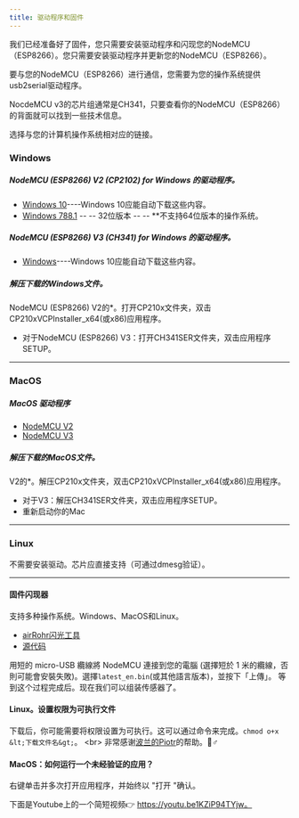 ```yaml
---
title: 驱动程序和固件
---
```


我们已经准备好了固件，您只需要安装驱动程序和闪现您的NodeMCU（ESP8266）。您只需要安装驱动程序并更新您的NodeMCU（ESP8266）。

要与您的NodeMCU（ESP8266）进行通信，您需要为您的操作系统提供usb2serial驱动程序。

NocdeMCU v3的芯片组通常是CH341，只要查看你的NodeMCU（ESP8266）的背面就可以找到一些技术信息。

选择与您的计算机操作系统相对应的链接。

### Windows

##### NodeMCU (ESP8266) V2 (CP2102) for Windows 的驱动程序。
* [Windows 10](https://www.silabs.comdocumentspublicsoftwareCP210x_Universal_Windows_Driver.zip)----Windows 10应能自动下载这些内容。
* [Windows 788.1](https://www.silabs.comdocumentspublicsoftwareCP210x_Windows_Drivers.zip) -- -- 32位版本 -- -- **不支持64位版本的操作系统。

##### NodeMCU (ESP8266) V3 (CH341) for Windows 的驱动程序。
* [Windows](http://www.wch.cndownloadsfile5.html)----Windows 10应能自动下载这些内容。

##### 解压下载的Windows文件。
NodeMCU (ESP8266) V2的*。打开CP210x文件夹，双击CP210xVCPInstaller_x64(或x86)应用程序。
* 对于NodeMCU (ESP8266) V3：打开CH341SER文件夹，双击应用程序SETUP。

---

### MacOS

##### MacOS 驱动程序
* [NodeMCU V2](https://www.silabs.comdocumentspublicsoftwareMac_OSX_VCP_Driver.zip)
* [NodeMCU V3](http://www.wch.cndownloadsfile178.html)

##### 解压下载的MacOS文件。
V2的*。解压CP210x文件夹，双击CP210xVCPInstaller_x64(或x86)应用程序。
* 对于V3：解压CH341SER文件夹，双击应用程序SETUP。
* 重新启动你的Mac

---

### Linux
不需要安装驱动。芯片应直接支持（可通过dmesg验证）。

---
#### 固件闪现器
支持多种操作系统。Windows、MacOS和Linux。

* [airRohr闪光工具](http://firmware.sensor.communityairrohrflashing-tool)
* [源代码](https://github.comopendata-stuttgartairrohr-firmware-flasher)

用短的 micro-USB 纜線將 NodeMCU 連接到您的電腦 (選擇短於 1 米的纜線，否則可能會安裝失敗)。選擇`latest_en.bin`(或其他語言版本)，並按下「上傳」。
等到这个过程完成后。现在我们可以组装传感器了。

#### Linux。设置权限为可执行文件
下载后，你可能需要将权限设置为可执行。这可以通过命令来完成。`chmod o+x &lt;下载文件名&gt;`。
&lt;br&gt;
非常感谢[波兰的Piotr](https://dropbox.inf.re)的帮助。🙋♂️

#### MacOS：如何运行一个未经验证的应用？
右键单击并多次打开应用程序，并始终以 "打开 "确认。

下面是Youtube上的一个简短视频👉 https://youtu.be1KZiP94TYjw。




